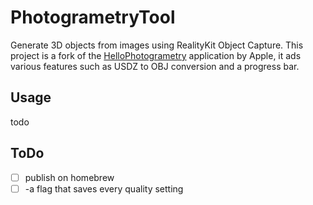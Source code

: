 # PhotogrametryTool

Generate 3D objects from images using RealityKit Object Capture. This project is a fork of the [HelloPhotogrametry](https://developer.apple.com/wwdc21/10076/) application by Apple, it ads various features such as USDZ to OBJ conversion and a progress bar.

## Usage
todo

## ToDo

- [ ] publish on homebrew
- [ ] -a flag that saves every quality setting
